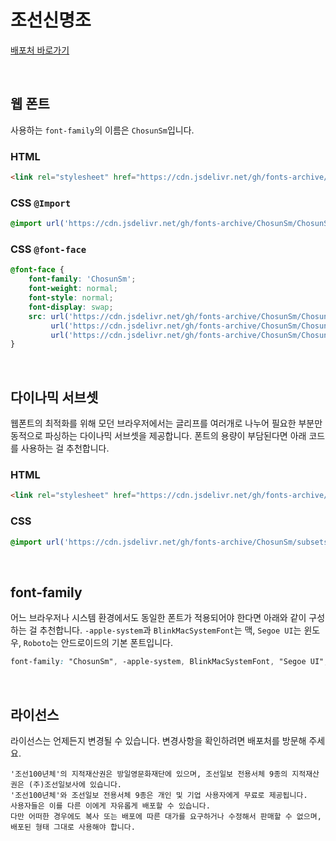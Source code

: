 # 조선신명조

[배포처 바로가기](https://event.chosun.com/100/100font.html)

&nbsp;

## 웹 폰트

사용하는 `font-family`의 이름은 `ChosunSm`입니다.

### HTML

```html
<link rel="stylesheet" href="https://cdn.jsdelivr.net/gh/fonts-archive/ChosunSm/ChosunSm.css" type="text/css"/>
```

### CSS `@Import`

```css
@import url('https://cdn.jsdelivr.net/gh/fonts-archive/ChosunSm/ChosunSm.css');
```

### CSS `@font-face`

```css
@font-face {
    font-family: 'ChosunSm';
    font-weight: normal;
    font-style: normal;
    font-display: swap;
    src: url('https://cdn.jsdelivr.net/gh/fonts-archive/ChosunSm/ChosunSm.woff2') format('woff2'),
         url('https://cdn.jsdelivr.net/gh/fonts-archive/ChosunSm/ChosunSm.woff') format('woff'),
         url('https://cdn.jsdelivr.net/gh/fonts-archive/ChosunSm/ChosunSm.ttf') format('truetype');
}
```

&nbsp;

## 다이나믹 서브셋

웹폰트의 최적화를 위해 모던 브라우저에서는 글리프를 여러개로 나누어 필요한 부분만 동적으로 파싱하는 다이나믹 서브셋을 제공합니다. 폰트의 용량이 부담된다면 아래 코드를 사용하는 걸 추천합니다.

### HTML

```html
<link rel="stylesheet" href="https://cdn.jsdelivr.net/gh/fonts-archive/ChosunSm/subsets/ChosunSm-dynamic-subset.css" type="text/css"/>
```

### CSS

```css
@import url('https://cdn.jsdelivr.net/gh/fonts-archive/ChosunSm/subsets/ChosunSm-dynamic-subset.css');
```

&nbsp;

## font-family

어느 브라우저나 시스템 환경에서도 동일한 폰트가 적용되어야 한다면 아래와 같이 구성하는 걸 추천합니다. `-apple-system`과 `BlinkMacSystemFont`는 맥, `Segoe UI`는 윈도우, `Roboto`는 안드로이드의 기본 폰트입니다.


```css
font-family: "ChosunSm", -apple-system, BlinkMacSystemFont, "Segoe UI", Roboto, Oxygen, Ubuntu, Cantarell, "Open Sans", "Helvetica Neue", sans-serif;
```

&nbsp;

## 라이선스

라이선스는 언제든지 변경될 수 있습니다. 변경사항을 확인하려면 배포처를 방문해 주세요.

```
'조선100년체'의 지적재산권은 방일영문화재단에 있으며, 조선일보 전용서체 9종의 지적재산권은 (주)조선일보사에 있습니다. 
'조선100년체'와 조선일보 전용서체 9종은 개인 및 기업 사용자에게 무료로 제공됩니다. 
사용자들은 이를 다른 이에게 자유롭게 배포할 수 있습니다. 
다만 어떠한 경우에도 복사 또는 배포에 따른 대가를 요구하거나 수정해서 판매할 수 없으며, 배포된 형태 그대로 사용해야 합니다.
```
